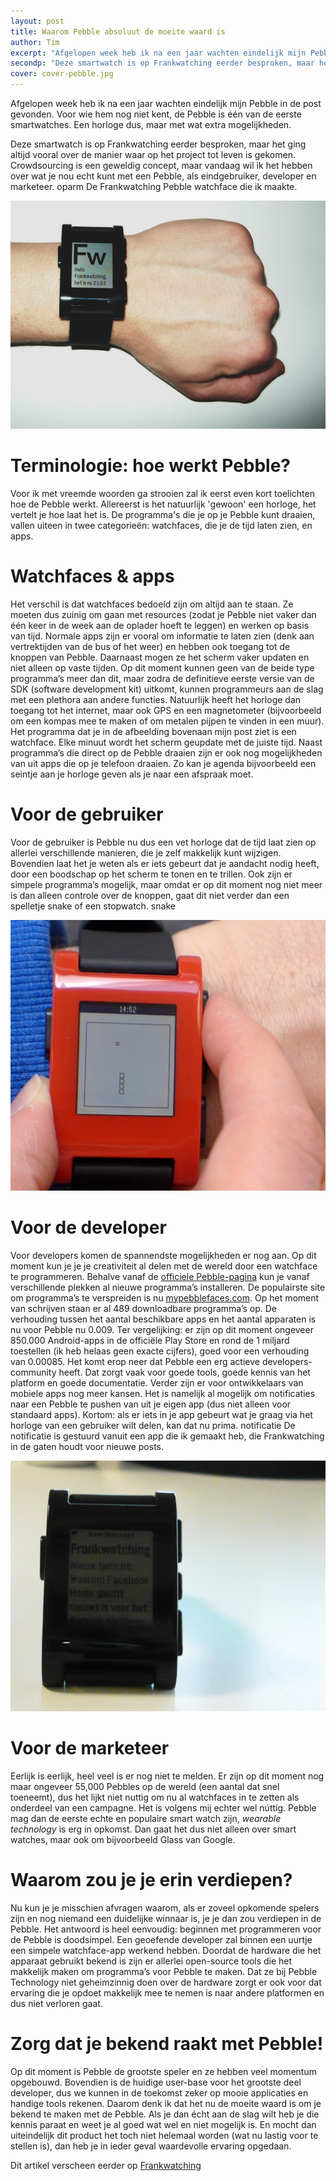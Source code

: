 ```yaml
---
layout: post
title: Waarom Pebble absoluut de moeite waard is
author: Tim
excerpt: "Afgelopen week heb ik na een jaar wachten eindelijk mijn Pebble in de post gevonden. Voor wie hem nog niet kent, de Pebble is één van de eerste smartwatches. Een horloge dus, maar met wat extra mogelijkheden."
secondp: "Deze smartwatch is op Frankwatching eerder besproken, maar het ging altijd vooral over de manier waar op het project tot leven is gekomen. Crowdsourcing is een geweldig concept, maar vandaag wil ik het hebben over wat je nou echt kunt met een Pebble, als eindgebruiker, developer en marketeer."
cover: cover-pebble.jpg
---
```


Afgelopen week heb ik na een jaar wachten eindelijk mijn Pebble in de post gevonden.
Voor wie hem nog niet kent, de Pebble is één van de eerste smartwatches. Een horloge dus, maar met wat extra mogelijkheden.

Deze smartwatch is op Frankwatching eerder besproken, maar het ging altijd vooral over de manier waar op het project tot leven is gekomen. Crowdsourcing is een geweldig concept, maar vandaag wil ik het hebben over wat je nou echt kunt met een Pebble, als eindgebruiker, developer en marketeer.
oparm
De Frankwatching Pebble watchface die ik maakte.

![De Frankwatching Pebble watchface die ik maakte.](/assets/blog/img/2013-04-29-waarom-pebble-oparm.jpg)

# Terminologie: hoe werkt Pebble?
Voor ik met vreemde woorden ga strooien zal ik eerst even kort toelichten hoe de Pebble werkt. Allereerst is het natuurlijk  'gewoon' een horloge, het vertelt je hoe laat het is.
De programma's die je op je Pebble kunt draaien, vallen uiteen in twee categorieën: watchfaces, die je de tijd laten zien, en apps.

# Watchfaces & apps
Het verschil is dat watchfaces bedoeld zijn om altijd aan te staan. Ze moeten dus zuinig om gaan met resources (zodat je Pebble niet vaker dan één keer in de week aan de oplader hoeft te leggen) en werken op basis van tijd. Normale apps zijn er vooral om informatie te laten zien (denk aan vertrektijden van de bus of het weer) en hebben ook toegang tot de knoppen van Pebble. Daarnaast mogen ze het scherm vaker updaten en niet alleen op vaste tijden.
Op dit moment kunnen geen van de beide type programma’s meer dan dit, maar zodra de definitieve eerste versie van de SDK (software development kit) uitkomt, kunnen programmeurs aan de slag met een plethora aan andere functies. Natuurlijk heeft het horloge dan toegang tot het internet, maar ook GPS en een magnetometer (bijvoorbeeld om een kompas mee te maken of om metalen pijpen te vinden in een muur). Het programma dat je in de afbeelding bovenaan mijn post ziet is een watchface. Elke minuut wordt het scherm geupdate met de juiste tijd.
Naast programma’s die direct op de Pebble draaien zijn er ook nog mogelijkheden van uit apps die op je telefoon draaien. Zo kan je agenda bijvoorbeeld een seintje aan je horloge geven als je naar een afspraak moet.

# Voor de gebruiker
Voor de gebruiker is Pebble nu dus een vet horloge dat de tijd laat zien op allerlei verschillende manieren, die je zelf makkelijk kunt wijzigen. Bovendien laat het je weten als er iets gebeurt dat je aandacht nodig heeft, door een boodschap op het scherm te tonen en te trillen. Ook zijn er simpele programma’s mogelijk, maar omdat er op dit moment nog niet meer is dan alleen controle over de knoppen, gaat dit niet verder dan een spelletje snake of een stopwatch.
snake

![Snake](/assets/blog/img/2013-04-29-waarom-pebble-snake.jpg)

# Voor de developer
Voor developers komen de spannendste mogelijkheden er nog aan. Op dit moment kun je je je creativiteit al delen met de wereld door een watchface te programmeren. Behalve vanaf de [officiele Pebble-pagina](http://getpebble.com) kun je vanaf verschillende plekken al nieuwe programma’s installeren. De populairste site om programma’s te verspreiden is nu [mypebblefaces.com](http://mypebblefaces.com). Op het moment van schrijven staan er al 489 downloadbare programma’s op.
De verhouding tussen het aantal beschikbare apps en het aantal apparaten is nu voor Pebble nu 0.009. Ter vergelijking: er zijn op dit moment ongeveer 850.000 Android-apps in de officiële Play Store en rond de 1 miljard toestellen (ik heb helaas geen exacte cijfers), goed voor een verhouding van 0.00085. Het komt erop neer dat Pebble een erg actieve developers-community heeft. Dat zorgt vaak voor goede tools, goede kennis van het platform en goede documentatie.
Verder zijn er voor ontwikkelaars van mobiele apps nog meer kansen. Het is namelijk al mogelijk om notificaties naar een Pebble te pushen van uit je eigen app (dus niet alleen voor standaard apps). Kortom: als er iets in je app gebeurt wat je graag via het horloge van een gebruiker wilt delen, kan dat nu prima.
notificatie
De notificatie is gestuurd vanuit een app die ik gemaakt heb, die Frankwatching in de gaten houdt voor nieuwe posts.

![De notificatie is gestuurd vanuit een app die ik gemaakt heb, die Frankwatching in de gaten houdt voor nieuwe posts.](/assets/blog/img/2013-04-29-waarom-pebble-notificatie.jpg)

# Voor de marketeer
Eerlijk is eerlijk, heel veel is er nog niet te melden. Er zijn op dit moment nog maar ongeveer 55,000 Pebbles op de wereld (een aantal dat snel toeneemt), dus het lijkt niet nuttig om nu al watchfaces in te zetten als onderdeel van een campagne.
Het is volgens mij echter wel núttig. Pebble mag dan de eerste echte en populaire smart watch zijn, _wearable technology_ is erg in opkomst. Dan gaat het dus niet alleen over smart watches, maar ook om bijvoorbeeld Glass van Google.

# Waarom zou je je erin verdiepen?
Nu kun je je misschien afvragen waarom, als er zoveel opkomende spelers zijn en nog niemand een duidelijke winnaar is, je je dan zou verdiepen in de Pebble. Het antwoord is heel eenvoudig: beginnen met programmeren voor de Pebble is doodsimpel. Een geoefende developer zal binnen een uurtje een simpele watchface-app werkend hebben.
Doordat de hardware die het apparaat gebruikt bekend is zijn er allerlei open-source tools die het makkelijk maken om programma’s voor Pebble te maken. Dat ze bij Pebble Technology niet geheimzinnig doen over de hardware zorgt er ook voor dat ervaring die je opdoet makkelijk mee te nemen is naar andere platformen en dus niet verloren gaat.

# Zorg dat je bekend raakt met Pebble!
Op dit moment is Pebble de grootste speler en ze hebben veel momentum opgebouwd.
Bovendien is de huidige user-base voor het grootste deel developer, dus we kunnen in de toekomst zeker op mooie applicaties en handige tools rekenen. Daarom denk ik dat het nu de moeite waard is om je bekend te maken met de Pebble. Als je dan écht aan de slag wilt heb je die kennis paraat en weet je al goed wat wel en niet mogelijk is.
En mocht dan uiteindelijk dit product het toch niet helemaal worden (wat nu lastig voor te stellen is), dan heb je in ieder geval waardevolle ervaring opgedaan.

Dit artikel verscheen eerder op [Frankwatching](http://www.frankwatching.com/archive/2013/04/29/pebble-de-eerste-smartwatch-de-moeite-waard/)
